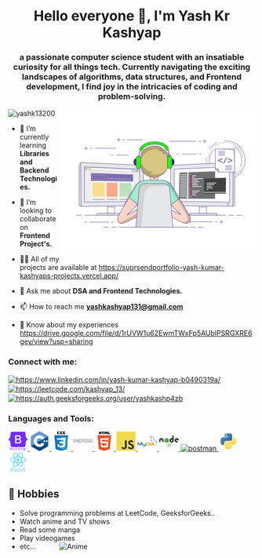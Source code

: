<h1 align="center">Hello everyone 👋, I'm Yash Kr Kashyap</h1>
<h3 align="center">a passionate computer science student with an insatiable curiosity for all things tech. Currently navigating the exciting landscapes of algorithms, data structures, and Frontend development, I find joy in the intricacies of coding and problem-solving.</h3>
<img align="right" alt="Coding" width="400" src="https://raw.githubusercontent.com/devSouvik/devSouvik/master/gif3.gif">
<!-- <img align="down right" alt="Anime" width="400" src="https://media.giphy.com/media/vXyIMuWbGTMtO/giphy.gif"> -->

<p align="left"> <img src="https://komarev.com/ghpvc/?username=yashk13200&label=Profile%20views&color=0e75b6&style=flat" alt="yashk13200" /> </p>

- 🌱 I’m currently learning **Libraries and Backend Technologies.**

- 👯 I’m looking to collaborate on **Frontend Project's.**

- 👨‍💻 All of my projects are available at https://suprsendportfolio-yash-kumar-kashyaps-projects.vercel.app/

- 💬 Ask me about **DSA and Frontend Technologies.**

- 📫 How to reach me **yashkashyap131@gmail.com**

- 📄 Know about my experiences https://drive.google.com/file/d/1rUVW1u62EwmTWxFp5AUblPSRGXRE6gey/view?usp=sharing

<h3 align="left">Connect with me:</h3>
<p align="left">
<a href="https://linkedin.com/in/https://www.linkedin.com/in/yash-kumar-kashyap-b0490319a/" target="blank"><img align="center" src="https://raw.githubusercontent.com/rahuldkjain/github-profile-readme-generator/master/src/images/icons/Social/linked-in-alt.svg" alt="https://www.linkedin.com/in/yash-kumar-kashyap-b0490319a/" height="30" width="40" /></a>
<a href="https://www.leetcode.com/https://leetcode.com/kashyap_13/" target="blank"><img align="center" src="https://raw.githubusercontent.com/rahuldkjain/github-profile-readme-generator/master/src/images/icons/Social/leet-code.svg" alt="https://leetcode.com/kashyap_13/" height="30" width="40" /></a>
<a href="https://auth.geeksforgeeks.org/user/https://auth.geeksforgeeks.org/user/yashkashp4zb" target="blank"><img align="center" src="https://raw.githubusercontent.com/rahuldkjain/github-profile-readme-generator/master/src/images/icons/Social/geeks-for-geeks.svg" alt="https://auth.geeksforgeeks.org/user/yashkashp4zb" height="30" width="40" /></a>
</p>

<h3 align="left">Languages and Tools:</h3>
<p align="left"> <a href="https://getbootstrap.com" target="_blank" rel="noreferrer"> <img src="https://raw.githubusercontent.com/devicons/devicon/master/icons/bootstrap/bootstrap-plain-wordmark.svg" alt="bootstrap" width="40" height="40"/> </a> <a href="https://www.w3schools.com/cpp/" target="_blank" rel="noreferrer"> <img src="https://raw.githubusercontent.com/devicons/devicon/master/icons/cplusplus/cplusplus-original.svg" alt="cplusplus" width="40" height="40"/> </a> <a href="https://www.w3schools.com/css/" target="_blank" rel="noreferrer"> <img src="https://raw.githubusercontent.com/devicons/devicon/master/icons/css3/css3-original-wordmark.svg" alt="css3" width="40" height="40"/> </a> <a href="https://expressjs.com" target="_blank" rel="noreferrer"> <img src="https://raw.githubusercontent.com/devicons/devicon/master/icons/express/express-original-wordmark.svg" alt="express" width="40" height="40"/> </a> <a href="https://www.w3.org/html/" target="_blank" rel="noreferrer"> <img src="https://raw.githubusercontent.com/devicons/devicon/master/icons/html5/html5-original-wordmark.svg" alt="html5" width="40" height="40"/> </a> <a href="https://developer.mozilla.org/en-US/docs/Web/JavaScript" target="_blank" rel="noreferrer"> <img src="https://raw.githubusercontent.com/devicons/devicon/master/icons/javascript/javascript-original.svg" alt="javascript" width="40" height="40"/> </a> <a href="https://www.mysql.com/" target="_blank" rel="noreferrer"> <img src="https://raw.githubusercontent.com/devicons/devicon/master/icons/mysql/mysql-original-wordmark.svg" alt="mysql" width="40" height="40"/> </a> <a href="https://nodejs.org" target="_blank" rel="noreferrer"> <img src="https://raw.githubusercontent.com/devicons/devicon/master/icons/nodejs/nodejs-original-wordmark.svg" alt="nodejs" width="40" height="40"/> </a> <a href="https://postman.com" target="_blank" rel="noreferrer"> <img src="https://www.vectorlogo.zone/logos/getpostman/getpostman-icon.svg" alt="postman" width="40" height="40"/> </a> <a href="https://www.python.org" target="_blank" rel="noreferrer"> <img src="https://raw.githubusercontent.com/devicons/devicon/master/icons/python/python-original.svg" alt="python" width="40" height="40"/> </a> <a href="https://reactjs.org/" target="_blank" rel="noreferrer"> <img src="https://raw.githubusercontent.com/devicons/devicon/master/icons/react/react-original-wordmark.svg" alt="react" width="40" height="40"/> </a> </p>

## 📅 Hobbies
- Solve programming problems at LeetCode, GeeksforGeeks..
- Watch anime and TV shows
- Read some manga
- Play videogames
- etc...
  <img align="right" alt="Anime" width="400" src="https://media.giphy.com/media/vXyIMuWbGTMtO/giphy.gif">

